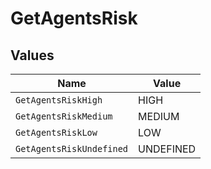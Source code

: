 # GetAgentsRisk


## Values

| Name                     | Value                    |
| ------------------------ | ------------------------ |
| `GetAgentsRiskHigh`      | HIGH                     |
| `GetAgentsRiskMedium`    | MEDIUM                   |
| `GetAgentsRiskLow`       | LOW                      |
| `GetAgentsRiskUndefined` | UNDEFINED                |
